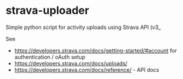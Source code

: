 # strava-uploader
Simple python script for activity uploads using Strava API (v3_


See 
- https://developers.strava.com/docs/getting-started/#account for authentication / oAuth setup
- https://developers.strava.com/docs/uploads/
- https://developers.strava.com/docs/reference/ - API docs
